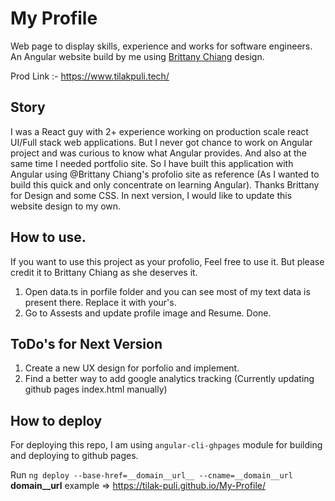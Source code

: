 # My Profile
Web page to display skills, experience and works for software engineers. 
An Angular website build by me using [Brittany Chiang](https://brittanychiang.com/) design.

Prod Link :- https://www.tilakpuli.tech/

## Story 
I was a React guy with 2+ experience working on production scale react UI/Full stack web applications. But I never got chance to work on Angular project and was curious to know what Angular provides. And also at the same time I needed portfolio site. So I have built this application with Angular using @Brittany Chiang's profolio site as reference (As I wanted to build this quick and only concentrate on learning Angular). Thanks Brittany for Design and some CSS. In next version, I would like to update this website design to my own.

## How to use.
If you want to use this project as your profolio, Feel free to use it. But please credit it to Brittany Chiang as she deserves it. 

1. Open data.ts in porfile folder and you can see most of my text data is present there. Replace it with your's.
2. Go to Assests and update profile image and Resume. Done.

## ToDo's for Next Version
1. Create a new UX design for porfolio and implement. 
2. Find a better way to add google analytics tracking (Currently updating github pages index.html manually)


## How to deploy
For deploying this repo, I am using `angular-cli-ghpages` module for building and deploying to github pages. 

Run `ng deploy --base-href=__domain__url__ --cname=__domain__url` 
__domain__url__ example => https://tilak-puli.github.io/My-Profile/
